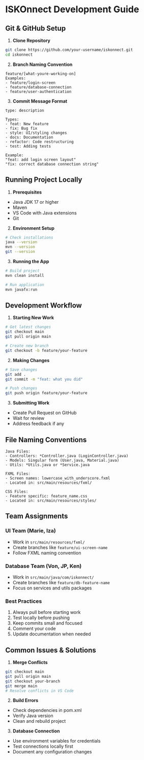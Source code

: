 # ISKOnnect Development Guide

## Git & GitHub Setup
1. **Clone Repository**
```bash
git clone https://github.com/your-username/iskonnect.git
cd iskonnect
```

2. **Branch Naming Convention**
```
feature/[what-youre-working-on]
Examples:
- feature/login-screen
- feature/database-connection
- feature/user-authentication
```

3. **Commit Message Format**
```
type: description

Types:
- feat: New feature
- fix: Bug fix
- style: UI/styling changes
- docs: Documentation
- refactor: Code restructuring
- test: Adding tests

Example:
"feat: add login screen layout"
"fix: correct database connection string"
```

## Running Project Locally
1. **Prerequisites**
- Java JDK 17 or higher
- Maven
- VS Code with Java extensions
- Git

2. **Environment Setup**
```bash
# Check installations
java --version
mvn --version
git --version
```

3. **Running the App**
```bash
# Build project
mvn clean install

# Run application
mvn javafx:run
```

## Development Workflow
1. **Starting New Work**
```bash
# Get latest changes
git checkout main
git pull origin main

# Create new branch
git checkout -b feature/your-feature
```

2. **Making Changes**
```bash
# Save changes
git add .
git commit -m "feat: what you did"

# Push changes
git push origin feature/your-feature
```

3. **Submitting Work**
- Create Pull Request on GitHub
- Wait for review
- Address feedback if any

## File Naming Conventions
```
Java Files:
- Controllers: *Controller.java (LoginController.java)
- Models: Singular form (User.java, Material.java)
- Utils: *Utils.java or *Service.java

FXML Files:
- Screen names: lowercase_with_underscore.fxml
- Located in: src/main/resources/fxml/

CSS Files:
- Feature specific: feature_name.css
- Located in: src/main/resources/styles/
```

## Team Assignments

### UI Team (Marie, Iza)
- Work in `src/main/resources/fxml/`
- Create branches like `feature/ui-screen-name`
- Follow FXML naming convention

### Database Team (Von, JP, Ken)
- Work in `src/main/java/com/iskonnect/`
- Create branches like `feature/db-feature-name`
- Focus on services and utils packages

### Best Practices
1. Always pull before starting work
2. Test locally before pushing
3. Keep commits small and focused
4. Comment your code
5. Update documentation when needed

## Common Issues & Solutions
1. **Merge Conflicts**
```bash
git checkout main
git pull origin main
git checkout your-branch
git merge main
# Resolve conflicts in VS Code
```

2. **Build Errors**
- Check dependencies in pom.xml
- Verify Java version
- Clean and rebuild project

3. **Database Connection**
- Use environment variables for credentials
- Test connections locally first
- Document any configuration changes
